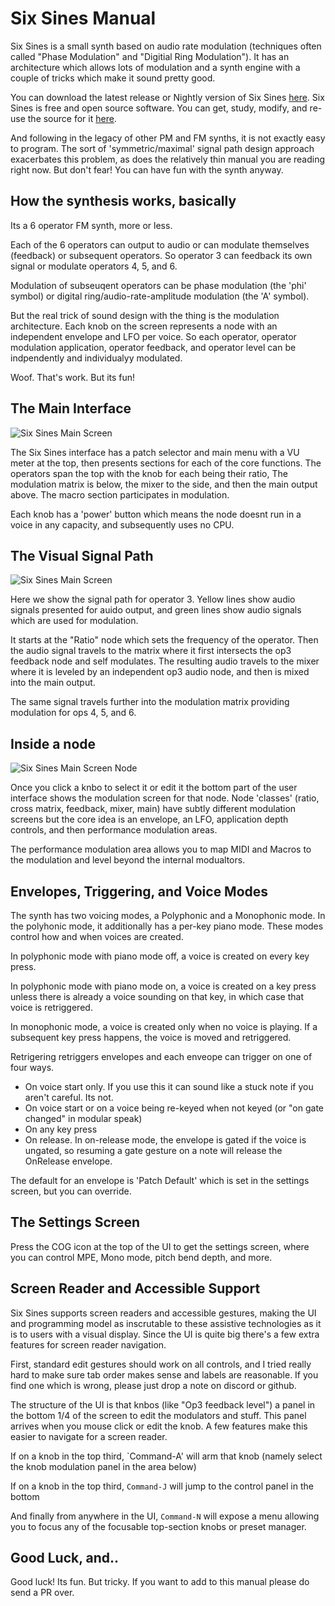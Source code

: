 # Six Sines Manual

Six Sines is a small synth based on audio rate modulation (techniques
often called "Phase Modulation" and "Digitial Ring Modulation").
It has an architecture which allows lots of modulation and a synth
engine with a couple of tricks which make it sound pretty good.

You can download the latest release or Nightly version of
Six Sines [here](https://github.com/baconpaul/six-sines/releases).
Six Sines is free and open source software. You can get, study,
modify, and re-use the source for it [here](https://github.com/baconpaul/).

And following in the legacy of other PM and FM synths, it is not
exactly easy to program. The sort of 'symmetric/maximal' signal
path design approach exacerbates this problem, as does the relatively
thin manual you are reading right now. But don't fear! You can have
fun with the synth anyway.

## How the synthesis works, basically

Its a 6 operator FM synth, more or less. 

Each of the 6 operators can output to audio or can modulate
themselves (feedback) or subsequent operators. So operator 3
can feedback its own signal or modulate operators 4, 5, and 6.

Modulation of subseuqent operators can be phase modulation
(the 'phi' symbol) or digital ring/audio-rate-amplitude modulation
(the 'A' symbol).

But the real trick of sound design with the thing is the
modulation architecture. Each knob on the screen represents
a node with an independent envelope and LFO per voice.
So each operator, operator modulation application,
operator feedback, and operator level can be indpendently
and individualyy modulated.

Woof. That's work. But its fun!

## The Main Interface

![Six Sines Main Screen](sxsn_main.png) 

The Six Sines interface has a patch selector and main menu
with a VU meter at the top, then presents sections for each
of the core functions. The operators span the top with the
knob for each being their ratio, The modulation matrix is below,
the mixer to the side, and then the main output above. The 
macro section participates in modulation.

Each knob has a 'power' button which means the node doesnt
run in a voice in any capacity, and subsequently uses no CPU.

## The Visual Signal Path

![Six Sines Main Screen](sxsn_sigpath.png) 

Here we show the signal path for operator 3. Yellow lines
show audio signals presented for auido output, and green
lines show audio signals which are used for modulation.

It starts at the "Ratio" node which sets the frequency
of the operator. Then the audio signal travels to the matrix
where it first intersects the op3 feedback node and self modulates.
The resulting audio travels to the mixer where it is leveled
by an independent op3 audio node, and then is mixed into the main
output.

The same signal travels further into the modulation matrix
providing modulation for ops 4, 5, and 6.

## Inside a node

![Six Sines Main Screen Node](sxsn_sub.png)

Once you click a knbo to select it or edit it the bottom
part of the user interface shows the modulation screen for
that node. Node 'classes' (ratio, cross matrix, feedback, mixer, main)
have subtly different modulation screens but the core idea is an 
envelope, an LFO, application depth controls, and then performance
modulation areas.

The performance modulation area allows you to map MIDI and
Macros to the modulation and level beyond the internal modualtors.

## Envelopes, Triggering, and Voice Modes

The synth has two voicing modes, a Polyphonic and a Monophonic 
mode. In the polyhonic mode, it additionally has a per-key piano mode.
These modes control how and when voices are created.

In polyphonic mode with piano mode off, a voice is created on
every key press.

In polyphonic mode with piano mode on, a voice is created
on a key press unless there is already a voice sounding on
that key, in which case that voice is retriggered.

In monophonic mode, a voice is created only when no voice is 
playing. If a subsequent key press happens, the voice is moved
and retriggered.

Retrigering retriggers envelopes and each enveope can trigger
on one of four ways.

- On voice start only. If you use this it can sound like a stuck
note if you aren't careful. Its not. 
- On voice start or on a voice being re-keyed when not keyed (or
"on gate changed" in modular speak)
- On any key press
- On release. In on-release mode, the envelope is gated if the 
voice is ungated, so resuming a gate gesture on a note will
release the OnRelease envelope.

The default for an envelope is 'Patch Default' which is set in the
settings screen, but you can override.

## The Settings Screen

Press the COG icon at the top of the UI to get the settings
screen, where you can control MPE, Mono mode, pitch bend depth,
and more.

## Screen Reader and Accessible Support

Six Sines supports screen readers and accessible gestures, making
the UI and programming model as inscrutable to these assistive technologies
as it is to users with a visual display. Since the UI is quite big there's
a few extra features for screen reader navigation.

First, standard edit gestures should work on all controls, and I tried
really hard to make sure tab order makes sense and labels are reasonable. If
you find one which is wrong, please just drop a note on discord or github.

The structure of the UI is that knbos (like "Op3 feedback level") a panel
in the bottom 1/4 of the screen to edit the modulators and stuff. This panel
arrives when you mouse click or edit the knob. A few features make this
easier to navigate for a screen reader.

If on a knob in the top third, `Command-A' will arm that knob (namely select the
knob modulation panel in the area below)

If on a knob in the top third, `Command-J` will jump to the control panel in the
bottom

And finally from anywhere in the UI, `Command-N` will expose a menu allowing
you to focus any of the focusable top-section knobs or preset manager.

## Good Luck, and..

Good luck! Its fun. But tricky. If you want to add to this manual
please do send a PR over.
